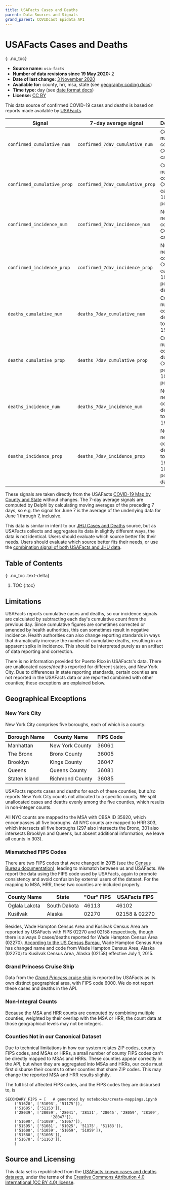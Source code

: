 ```yaml
---
title: USAFacts Cases and Deaths
parent: Data Sources and Signals
grand_parent: COVIDcast Epidata API
---
```


# USAFacts Cases and Deaths
{: .no_toc}

* **Source name:** `usa-facts`
* **Number of data revisions since 19 May 2020:** 2
* **Date of last change:** [3 November 2020](../covidcast_changelog.md#usa-facts)
* **Available for:** county, hrr, msa, state (see [geography coding docs](../covidcast_geography.md))
* **Time type:** day (see [date format docs](../covidcast_times.md))
* **License:** [CC BY](#source-and-licensing)

This data source of confirmed COVID-19 cases and deaths is based on reports made
available by [USAFacts](https://usafacts.org/).

| Signal | 7-day average signal | Description |
| --- | --- | --- |
| `confirmed_cumulative_num` | `confirmed_7dav_cumulative_num` | Cumulative number of confirmed COVID-19 cases |
| `confirmed_cumulative_prop` | `confirmed_7dav_cumulative_prop` | Cumulative number of confirmed COVID-19 cases per 100,000 population |
| `confirmed_incidence_num` | `confirmed_7dav_incidence_num` | Number of new confirmed COVID-19 cases, daily |
| `confirmed_incidence_prop` | `confirmed_7dav_incidence_prop` | Number of new confirmed COVID-19 cases per 100,000 population, daily |
| `deaths_cumulative_num` | `deaths_7dav_cumulative_num` | Cumulative number of confirmed deaths due to COVID-19 |
| `deaths_cumulative_prop` | `deaths_7dav_cumulative_prop` | Cumulative number of confirmed due to COVID-19, per 100,000 population |
| `deaths_incidence_num` | `deaths_7dav_incidence_num` | Number of new confirmed deaths due to COVID-19, daily |
| `deaths_incidence_prop` | `deaths_7dav_incidence_prop` | Number of new confirmed deaths due to COVID-19 per 100,000 population, daily |

These signals are taken directly from the USAFacts [COVID-19 Map by County and
State](https://usafacts.org/visualizations/coronavirus-covid-19-spread-map/)
without changes. The 7-day average signals are computed by Delphi by calculating
moving averages of the preceding 7 days, so e.g. the signal for June 7 is the
average of the underlying data for June 1 through 7, inclusive.

This data is similar in intent to our [JHU Cases and Deaths](jhu-csse.md)
source, but as USAFacts collects and aggregates its data in slightly different
ways, the data is not identical. Users should evaluate which source better fits
their needs. Users should evaluate which source better fits their needs, or use
the [combination signal of both USAFacts and JHU data](indicator-combination.md).

## Table of Contents
{: .no_toc .text-delta}

1. TOC
{:toc}

## Limitations

USAFacts reports cumulative cases and deaths, so our incidence signals are
calculated by subtracting each day's cumulative count from the previous day.
Since cumulative figures are sometimes corrected or amended by health
authorities, this can sometimes result in negative incidence. Health authorities
can also change reporting standards in ways that dramatically increase the
number of cumulative deaths, resulting in an apparent spike in incidence. This
should be interpreted purely as an artifact of data reporting and correction.

There is no information provided for Puerto Rico in USAFacts's data. There are
unallocated cases/deaths reported for different states, and New York City.
Due to differences in state reporting standards, certain counties are not
reported in the USAFacts data or are reported combined with other counties;
these exceptions are explained below.

## Geographical Exceptions

### New York City

New York City comprises five boroughs, each of which is a county:

|Borough Name       |County Name        |FIPS Code      |
|-------------------|-------------------|---------------|
|Manhattan          |New York County    |36061          |
|The Bronx          |Bronx County       |36005          |
|Brooklyn           |Kings County       |36047          |
|Queens             |Queens County      |36081          |
|Staten Island      |Richmond County    |36085          |

USAFacts reports cases and deaths for each of these counties, but *also* reports
New York City counts not allocated to a specific county. We split unallocated
cases and deaths evenly among the five counties, which results in non-integer
counts.

All NYC counts are mapped to the MSA with CBSA ID 35620, which encompasses all
five boroughs. All NYC counts are mapped to HRR 303, which intersects all five
boroughs (297 also intersects the Bronx, 301 also intersects Brooklyn and
Queens, but absent additional information, we leave all counts in 303).

### Mismatched FIPS Codes

There are two FIPS codes that were changed in 2015 (see the [Census Bureau
documentation](https://www.census.gov/programs-surveys/geography/technical-documentation/county-changes.html)),
leading to mismatch between us and USAFacts. We report the data using the FIPS
code used by USAFacts, again to promote consistency and avoid confusion by
external users of the dataset. For the mapping to MSA, HRR, these two counties
are included properly.

|County Name        |State          |"Our" FIPS         |USAFacts FIPS  |
|-------------------|---------------|-------------------|---------------|
|Oglala Lakota      |South Dakota   |46113              |46102          |
|Kusilvak           |Alaska         |02270              |02158 & 02270  |

Besides, Wade Hampton Census Area and Kusilvak Census Area are reported by
USAFacts with FIPS 02270 and 02158 respectively, though there is always 0
cases/deaths reported for Wade Hampton Census Area (02270). [According to the US
Census Bureau](https://www.census.gov/quickfacts/kusilvakcensusareaalaska), Wade
Hampton Census Area has changed name and code from Wade Hampton Census Area,
Alaska (02270) to Kusilvak Census Area, Alaska (02158) effective July 1, 2015.

### Grand Princess Cruise Ship

Data from the [*Grand Princess* cruise
ship](https://en.wikipedia.org/wiki/COVID-19_pandemic_on_Grand_Princess) is
reported by USAFacts as its own distinct geographical area, with FIPS code 6000.
We do not report these cases and deaths in the API.

### Non-Integral Counts

Because the MSA and HRR counts are computed by combining multiple counties,
weighted by their overlap with the MSA or HRR, the count data at those
geographical levels may not be integers.

### Counties Not in our Canonical Dataset

Due to technical limitations in how our system relates ZIP codes, county FIPS
codes, and MSAs or HRRs, a small number of county FIPS codes can't be directly
mapped to MSAs and HRRs. These counties appear correctly in the API, but when
they are aggregated into MSAs and HRRs, our code must first disburse their
counts to other counties that share ZIP codes. This may change the reported MSA
and HRR results slightly.

The full list of affected FIPS codes, and the FIPS codes they are disbursed to,
is

```
SECONDARY_FIPS = [   # generated by notebooks/create-mappings.ipynb
	('51620', ['51093', '51175']),
	('51685', ['51153']),
	('28039', ['28059', '28041', '28131', '28045', '28059', '28109',
                    '28047']),
	('51690', ['51089', '51067']),
	('51595', ['51081', '51025', '51175', '51183']),
	('51600', ['51059', '51059', '51059']),
	('51580', ['51005']),
	('51678', ['51163']),
    ]
```

## Source and Licensing

This data set is republished from the [USAFacts known cases and deaths
datasets](https://usafacts.org/visualizations/coronavirus-covid-19-spread-map/),
under the terms of the [Creative Commons Attribution 4.0 International (CC BY
4.0) license](https://creativecommons.org/licenses/by/4.0/).
